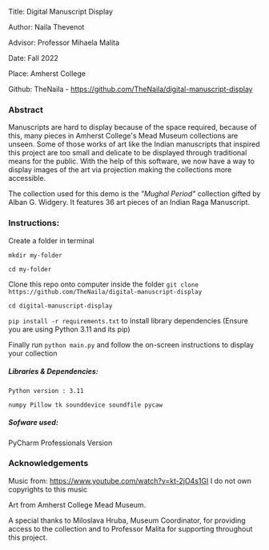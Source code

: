 Title: Digital Manuscript Display

Author: Naila Thevenot

Advisor: Professor Mihaela Malita

Date: Fall 2022

Place: Amherst College

Github: TheNaila - https://github.com/TheNaila/digital-manuscript-display

### Abstract

Manuscripts are hard to display because of the space required, because of this, many pieces in Amherst College's Mead Museum collections are unseen. Some of those works of art like the Indian manuscripts that inspired this project are too small and delicate to be displayed through traditional means for the public. With the help of this software, we now have a way to display images of the art via projection making the collections more accessible. 

The collection used for this demo is the *"Mughal Period"* collection gifted by Alban G. Widgery. It features 36 art pieces of an Indian Raga Manuscript.

### Instructions:
Create a folder in terminal 

`mkdir my-folder`

`cd my-folder`

Clone this repo onto computer inside the folder 
`git clone https://github.com/TheNaila/digital-manuscript-display`

`cd digital-manuscript-display`

`pip install -r requirements.txt` to install library dependencies
(Ensure you are using Python 3.11 and its pip)

Finally run `python main.py` and follow the on-screen instructions to display your collection

##### Libraries & Dependencies:

`Python version : 3.11`

`numpy
Pillow
tk
sounddevice
soundfile
pycaw`

##### Sofware used:
PyCharm Professionals Version

### Acknowledgements 
Music from: https://www.youtube.com/watch?v=kt-2jO4s1GI
I do not own copyrights to this music

Art from Amherst College Mead Museum. 

A special thanks to Miloslava Hruba, Museum Coordinator, for providing access to the collection and to Professor Malita for supporting throughout this project. 

